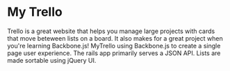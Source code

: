 # My Trello

Trello is a great website that helps you manage large projects with cards that move beteween lists on a board.  It also makes for a great project when you're learning Backbone.js!  MyTrello using  Backbone.js to create a single page user experience.  The rails app primarily serves a JSON API.  Lists are made sortable using jQuery UI.